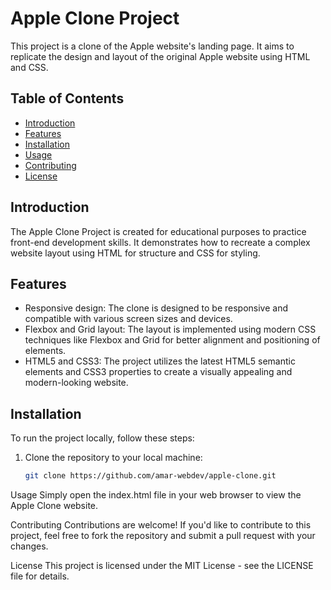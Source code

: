 # Apple Clone Project

This project is a clone of the Apple website's landing page. It aims to replicate the design and layout of the original Apple website using HTML and CSS.

## Table of Contents

- [Introduction](#introduction)
- [Features](#features)
- [Installation](#installation)
- [Usage](#usage)
- [Contributing](#contributing)
- [License](#license)

## Introduction

The Apple Clone Project is created for educational purposes to practice front-end development skills. It demonstrates how to recreate a complex website layout using HTML for structure and CSS for styling.

## Features

- Responsive design: The clone is designed to be responsive and compatible with various screen sizes and devices.
- Flexbox and Grid layout: The layout is implemented using modern CSS techniques like Flexbox and Grid for better alignment and positioning of elements.
- HTML5 and CSS3: The project utilizes the latest HTML5 semantic elements and CSS3 properties to create a visually appealing and modern-looking website.

## Installation

To run the project locally, follow these steps:

1. Clone the repository to your local machine:
   ```bash
   git clone https://github.com/amar-webdev/apple-clone.git

Usage
Simply open the index.html file in your web browser to view the Apple Clone website.

Contributing
Contributions are welcome! If you'd like to contribute to this project, feel free to fork the repository and submit a pull request with your changes.

License
This project is licensed under the MIT License - see the LICENSE file for details.
   
